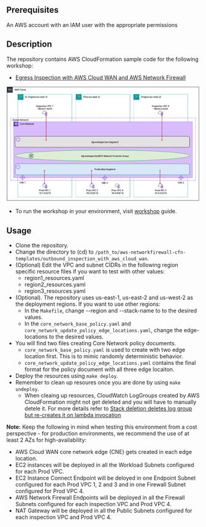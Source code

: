 ## Prerequisites

An AWS account with an IAM user with the appropriate permissions

## Description

The repository contains AWS CloudFormation sample code for the following workshop:

* [Egress Inspection with AWS Cloud WAN and AWS Network Firewall](https://catalog.us-east-1.prod.workshops.aws/workshops/547dc923-8c8f-45b2-a772-f1c233e6864c/en-US)

![Base Architecture](../images/egress-inspection-aws-cloud-wan-base-architecture.png)

* To run the workshop in your environment, visit [workshop](https://catalog.us-east-1.prod.workshops.aws/workshops/547dc923-8c8f-45b2-a772-f1c233e6864c/en-US) guide.

## Usage
* Clone the repository.
* Change the directory to (cd) to `/path_to/aws-networkfirewall-cfn-templates/outbound_inspection_with_aws_cloud_wan`.
* (Optional) Edit the VPC and subnet CIDRs in the following region specific resource files if you want to test with other values:
  * region1_resources.yaml
  * region2_resources.yaml
  * region3_resources.yaml
* (Optional). The repository uses us-east-1, us-east-2 and us-west-2 as the deployment regions. If you want to use other regions: 
    * In the `Makefile`, change --region and --stack-name to to the desired values.
    * In the `core_network_base_policy.yaml` and `core_network_update_policy_edge_locations.yaml`, change the edge-locations to the desired values.
* You will find two files creating Core Network policy documents.
  * `core_network_base_policy.yaml` is used to create with two edge location first. This is to mimic randomly deterministic behavior.
  * `core_network_update_policy_edge_locations.yaml` contains the final format for the policy document with all three edge locaiton.
* Deploy the resources using `make deploy`.
* Remember to clean up resoures once you are done by using `make undeploy`.
  * When cleaing up resources, CloudWatch LogGroups created by AWS CloudFormation might not get deleted and you will have to manually detele it. For more details refer to [Stack deletion deletes log group but re-creates it on lambda invocation](https://repost.aws/questions/QUzZH7Nz2DT_-PagH_godYYA/stack-deletion-deletes-log-group-but-re-creates-it-on-lambda-invocation)

**Note:**
Keep the following in mind when testing this environment from a cost perspective - for production environments, we recommend the use of at least 2 AZs for high-availability:
* AWS Cloud WAN core network edge (CNE) gets created in each edge location.
* EC2 instances will be deployed in all the Workload Subnets configured for each Prod VPC. 
* EC2 Instance Connect Endpoint will be deloyed in one Endpoint Subnet configured for each Prod VPC 1, 2 and 3 and in one Firewall Subnet configured for Prod VPC 4.
* AWS Network Firewall Endpoints will be deployed in all the Firewall Subnets configured for each inspection VPC and Prod VPC 4.
* NAT Gateway will be deployed in all the Public Subnets configured for each inspection VPC and Prod VPC 4.
